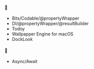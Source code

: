 #### 🔨
- Bits/Codable/@propertyWrapper
- DI/@propertyWrapper/@resultBuilder
- Todoy
- Wallpapper Engine for macOS
- DockLook

#### 📝
- Async/Await
